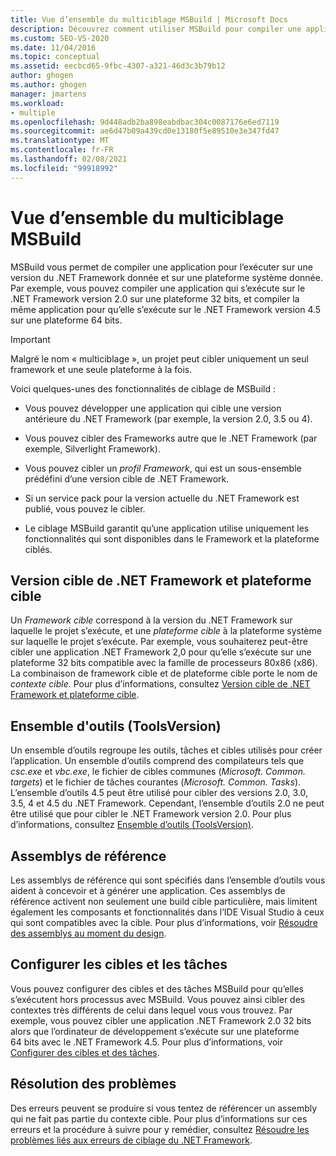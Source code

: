 ```yaml
---
title: Vue d’ensemble du multiciblage MSBuild | Microsoft Docs
description: Découvrez comment utiliser MSBuild pour compiler une application afin qu’elle s’exécute sur n’importe quelle version du .NET Framework, et sur l’une des différentes plateformes système.
ms.custom: SEO-VS-2020
ms.date: 11/04/2016
ms.topic: conceptual
ms.assetid: eecbcd65-9fbc-4307-a321-46d3c3b79b12
author: ghogen
ms.author: ghogen
manager: jmartens
ms.workload:
- multiple
ms.openlocfilehash: 9d448adb2ba898eabdbac304c0087176e6ed7119
ms.sourcegitcommit: ae6d47b09a439cd0e13180f5e89510e3e347fd47
ms.translationtype: MT
ms.contentlocale: fr-FR
ms.lasthandoff: 02/08/2021
ms.locfileid: "99918992"
---
```

# <a name="msbuild-multitargeting-overview"></a>Vue d’ensemble du multiciblage MSBuild

MSBuild vous permet de compiler une application pour l’exécuter sur une version du .NET Framework donnée et sur une plateforme système donnée. Par exemple, vous pouvez compiler une application qui s’exécute sur le .NET Framework version 2.0 sur une plateforme 32 bits, et compiler la même application pour qu’elle s’exécute sur le .NET Framework version 4.5 sur une plateforme 64 bits.

> [!IMPORTANT]
> Malgré le nom « multiciblage », un projet peut cibler uniquement un seul framework et une seule plateforme à la fois.

 Voici quelques-unes des fonctionnalités de ciblage de MSBuild :

- Vous pouvez développer une application qui cible une version antérieure du .NET Framework (par exemple, la version 2.0, 3.5 ou 4).

- Vous pouvez cibler des Frameworks autre que le .NET Framework (par exemple, Silverlight Framework).

- Vous pouvez cibler un *profil Framework*, qui est un sous-ensemble prédéfini d’une version cible de .NET Framework.

- Si un service pack pour la version actuelle du .NET Framework est publié, vous pouvez le cibler.

- Le ciblage MSBuild garantit qu’une application utilise uniquement les fonctionnalités qui sont disponibles dans le Framework et la plateforme ciblés.

## <a name="target-framework-and-platform"></a>Version cible de .NET Framework et plateforme cible

 Un *Framework cible* correspond à la version du .NET Framework sur laquelle le projet s’exécute, et une *plateforme cible* à la plateforme système sur laquelle le projet s’exécute.  Par exemple, vous souhaiterez peut-être cibler une application .NET Framework 2,0 pour qu’elle s’exécute sur une plateforme 32 bits compatible avec la famille de processeurs 80x86 (x86). La combinaison de framework cible et de plateforme cible porte le nom de *contexte cible*. Pour plus d’informations, consultez [Version cible de .NET Framework et plateforme cible](../msbuild/msbuild-target-framework-and-target-platform.md).

## <a name="toolset-toolsversion"></a>Ensemble d'outils (ToolsVersion)

 Un ensemble d’outils regroupe les outils, tâches et cibles utilisés pour créer l’application. Un ensemble d’outils comprend des compilateurs tels que *csc.exe* et *vbc.exe*, le fichier de cibles communes (*Microsoft. Common. targets*) et le fichier de tâches courantes (*Microsoft. Common. Tasks*). L’ensemble d’outils 4.5 peut être utilisé pour cibler des versions 2.0, 3.0, 3.5, 4 et 4.5 du .NET Framework. Cependant, l’ensemble d’outils 2.0 ne peut être utilisé que pour cibler le .NET Framework version 2.0. Pour plus d’informations, consultez [Ensemble d’outils (ToolsVersion)](../msbuild/msbuild-toolset-toolsversion.md).

## <a name="reference-assemblies"></a>Assemblys de référence

 Les assemblys de référence qui sont spécifiés dans l’ensemble d’outils vous aident à concevoir et à générer une application. Ces assemblys de référence activent non seulement une build cible particulière, mais limitent également les composants et fonctionnalités dans l’IDE Visual Studio à ceux qui sont compatibles avec la cible. Pour plus d’informations, voir [Résoudre des assemblys au moment du design](../msbuild/resolving-assemblies-at-design-time.md).

## <a name="configure-targets-and-tasks"></a>Configurer les cibles et les tâches

 Vous pouvez configurer des cibles et des tâches MSBuild pour qu’elles s’exécutent hors processus avec MSBuild. Vous pouvez ainsi cibler des contextes très différents de celui dans lequel vous vous trouvez.  Par exemple, vous pouvez cibler une application .NET Framework 2.0 32 bits alors que l’ordinateur de développement s’exécute sur une plateforme 64 bits avec le .NET Framework 4.5. Pour plus d’informations, voir [Configurer des cibles et des tâches](../msbuild/configuring-targets-and-tasks.md).

## <a name="troubleshooting"></a>Résolution des problèmes

 Des erreurs peuvent se produire si vous tentez de référencer un assembly qui ne fait pas partie du contexte cible. Pour plus d’informations sur ces erreurs et la procédure à suivre pour y remédier, consultez [Résoudre les problèmes liés aux erreurs de ciblage du .NET Framework](../msbuild/troubleshooting-dotnet-framework-targeting-errors.md).

